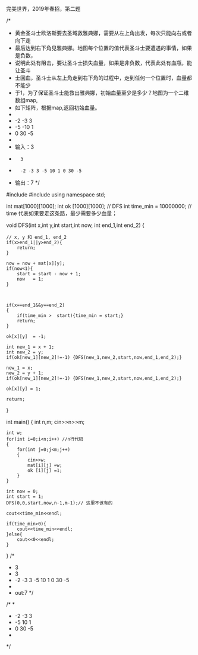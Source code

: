 完美世界，2019年春招，第二题


/*
 * 黄金圣斗士欧洛斯要去圣域救雅典娜，需要从左上角出发，每次只能向右或者向下走
 * 最后达到右下角见雅典娜。地图每个位置的值代表圣斗士要遭遇的事情，如果是负数，
 * 说明此处有阻击，要让圣斗士损失血量，如果是非负数，代表此处有血瓶，能让圣斗
 * 士回血，圣斗士从左上角走到右下角的过程中，走到任何一个位置时，血量都不能少
 * 于1，为了保证圣斗士能救出雅典娜，初始血量至少是多少？地图为一个二维数组map,
 * 如下矩阵，根据map,返回初始血量。
 *
 * -2  -3  3
 * -5 -10  1
 *  0  30 -5
 *
 *  输入：3
 *       3
 *       -2 -3 3 -5 10 1 0 30 -5
 *  输出：7
 */

#include<iostream>
#include<vector>
using namespace std;

int mat[1000][1000];
int ok [1000][1000];
// DFS
int time_min = 10000000;
// time 代表如果要走这条路，最少需要多少血量；

void DFS(int x,int y,int start,int now, int end_1,int end_2)
{

    // x, y 和 end_1, end_2
    if(x>end_1||y>end_2){
        return;
    }

    now = now + mat[x][y];
    if(now<1){
        start = start - now + 1;
        now   = 1;
    }



    if(x==end_1&&y==end_2)
    {
        if(time_min >  start){time_min = start;}
        return;
    }

    ok[x][y]  = -1;

    int new_1 = x + 1;
    int new_2 = y;
    if(ok[new_1][new_2]!=-1) {DFS(new_1,new_2,start,now,end_1,end_2);}

    new_1 = x;
    new_2 = y + 1;
    if(ok[new_1][new_2]!=-1) {DFS(new_1,new_2,start,now,end_1,end_2);}

    ok[x][y] = 1;

    return;
}

int main()
{
    int n,m;
    cin>>n>>m;

    int w;
    for(int i=0;i<n;i++) //n行代码
    {
        for(int j=0;j<m;j++)
        {
            cin>>w;
            mat[i][j] =w;
            ok [i][j] =1;
        }
    }

    int now = 0;
    int start = 1;
    DFS(0,0,start,now,n-1,m-1);// 这里不该有的

    cout<<time_min<<endl;

    if(time_min>0){
        cout<<time_min<<endl;
    }else{
        cout<<0<<endl;
    }

}
/*
 * 3
 * 3
 * -2 -3 3 -5 10 1 0 30 -5
 *
 * out:7
 */

/*
 *
 * -2 -3  3
 * -5 10  1
 *  0 30 -5
 *
 */


